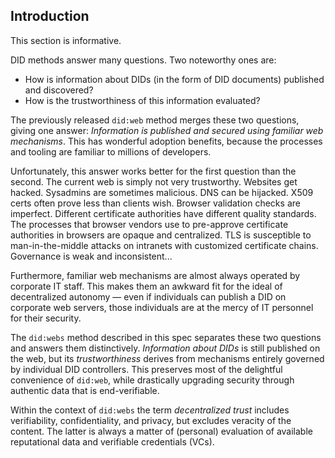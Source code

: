 ## Introduction
This section is informative.

DID methods answer many questions. Two noteworthy ones are:

*   How is information about DIDs (in the form of DID documents) published and discovered?
*   How is the trustworthiness of this information evaluated?

The previously released `did:web` method merges these two questions, giving one answer: _Information is published and secured using familiar web mechanisms_. This has wonderful adoption benefits, because the processes and tooling are familiar to millions of developers.

Unfortunately, this answer works better for the first question than the second. The current web is simply not very trustworthy. Websites get hacked. Sysadmins are sometimes malicious. DNS can be hijacked. X509 certs often prove less than clients wish. Browser validation checks are imperfect. Different certificate authorities have different quality standards. The processes that browser vendors use to pre-approve certificate authorities in browsers are opaque and centralized. TLS is susceptible to man-in-the-middle attacks on intranets with customized certificate chains. Governance is weak and inconsistent...

Furthermore, familiar web mechanisms are almost always operated by corporate IT staff. This makes them an awkward fit for the ideal of decentralized autonomy — even if individuals can publish a DID on corporate web servers, those individuals are at the mercy of IT personnel for their security.

The `did:webs` method described in this spec separates these two questions and answers them distinctively. _Information about DIDs_ is still published on the web, but its _trustworthiness_ derives from mechanisms entirely governed by individual DID controllers. This preserves most of the delightful convenience of `did:web`, while drastically upgrading security through authentic data that is end-verifiable.

Within the context of `did:webs` the term *decentralized trust* includes verifiability, confidentiality, and privacy, but excludes veracity of the content. The latter is always a matter of (personal) evaluation of available reputational data and verifiable credentials (VCs).
